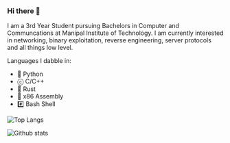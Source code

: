 ### Hi there 👋


I am a 3rd Year Student pursuing Bachelors in Computer and Communcations at Manipal Institute of Technology. I am currently interested in networking, binary exploitation, reverse engineering, server protocols and all things low level.

Languages I dabble in:
* 🐍 Python
* ⓒ C/C++
* 🦞 Rust
* 🎰 x86 Assembly
* #️⃣ Bash Shell 

![Top Langs](https://github-readme-stats.vercel.app/api/top-langs/?username=Skryptonyte&langs_count=5&theme=dark)

![Github stats](https://github-readme-stats.vercel.app/api?username=Skryptonyte&show_icons=true&theme=dark)

<!--
**Skryptonyte/Skryptonyte** is a ✨ _special_ ✨ repository because its `README.md` (this file) appears on your GitHub profile.

Here are some ideas to get you started:

- 🔭 I’m currently working on ...
- 🌱 I’m currently learning ...
- 👯 I’m looking to collaborate on ...
- 🤔 I’m looking for help with ...
- 💬 Ask me about ...
- 📫 How to reach me: ...
- 😄 Pronouns: ...
- ⚡ Fun fact: ...
-->
